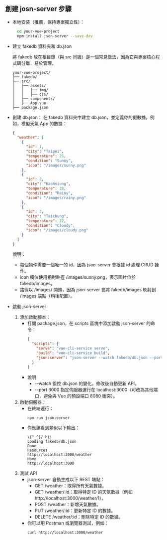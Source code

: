 ## 創建 josn-server 步驟

- 本地安裝（推薦，保持專案獨立性）：
  ```bash
    cd your-vue-project
    npm install json-server --save-dev
  ```
- 建立 fakedb 資料夾和 db.json

  將 fakedb 放在根目錄（與 src 同級）是一個常見做法，因為它與專案核心程式碼分離，易於管理。

  ```text
  your-vue-project/
  ├── fakedb/
  ├── src/
  │   ├── assets/
  │   │   ├── img/
  │   │   ├── css/
  │   ├── components/
  │   ├── App.vue
  ├── package.json
  ```

- 創建 db.json：
  在 fakedb 資料夾中建立 db.json，並定義你的假數據。例如，模擬天氣 App 的數據：

  ```json
  {
    "weather": [
      {
        "id": 1,
        "city": "Taipei",
        "temperature": 25,
        "condition": "Sunny",
        "icon": "/images/sunny.png"
      },
      {
        "id": 2,
        "city": "Kaohsiung",
        "temperature": 28,
        "condition": "Rainy",
        "icon": "/images/rainy.png"
      },
      {
        "id": 3,
        "city": "Taichung",
        "temperature": 22,
        "condition": "Cloudy",
        "icon": "/images/cloudy.png"
      }
    ]
  }
  ```

  說明：

  - 每個物件需要一個唯一的 id，因為 json-server 會根據 id 處理 CRUD 操作。
  - icon 欄位使用相對路徑 /images/sunny.png，表示圖片位於 fakedb/images。
  - 路徑以 /images/ 開頭，因為 json-server 會將 fakedb/images 映射到 /images 端點（稍後配置）。

- 啟動 json-server
  1. 添加啟動腳本：
     - 打開 package.json，在 scripts 區塊中添加啟動 json-server 的命令：
       ```json
       {
         "scripts": {
           "serve": "vue-cli-service serve",
           "build": "vue-cli-service build",
           "json:server": "json-server --watch fakedb/db.json --port 3000"
         }
       }
       ```
     - 說明
       - --watch 監控 db.json 的變化，修改後自動更新 API。
       - --port 3000 指定伺服器運行在 localhost:3000（可改為其他端口，避免與 Vue 的預設端口 8080 衝突）。
  2. 啟動伺服器：
     - 在終端運行：
       ```bash
       npm run json:server
       ```
     - 你應該看到類似以下輸出：
       ```text
       \{^_^}/ hi!
       Loading fakedb/db.json
       Done
       Resources
       http://localhost:3000/weather
       Home
       http://localhost:3000
       ```
  3. 測試 API
     - json-server 自動生成以下 REST 端點：
       - GET /weather：取得所有天氣數據。
       - GET /weather/:id：取得特定 ID 的天氣數據（例如 http://localhost:3000/weather/1）。
       - POST /weather：新增天氣數據。
       - PUT /weather/:id：更新特定 ID 的數據。
       - DELETE /weather/:id：刪除特定 ID 的數據。
     - 你可以用 Postman 或瀏覽器測試，例如：
       ```bash
       curl http://localhost:3000/weather
       ```
